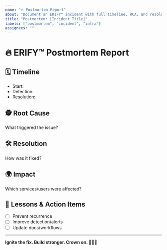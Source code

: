 ```yaml
---
name: "🔥 Postmortem Report"
about: "Document an ERIFY™ incident with full timeline, RCA, and resolution"
title: "Postmortem: [Incident Title]"
labels: ["postmortem", "incident", "infra"]
assignees: ""
---
```


# 🔥 ERIFY™ Postmortem Report

## 🗓️ Timeline
- Start:  
- Detection:  
- Resolution:  

## 🕵 Root Cause
What triggered the issue?

## 🛠 Resolution
How was it fixed?

## 🌍 Impact
Which services/users were affected?

## 📖 Lessons & Action Items
- [ ] Prevent recurrence  
- [ ] Improve detection/alerts  
- [ ] Update docs/workflows

---

**Ignite the fix. Build stronger. Crown on. 👑💎🔥**